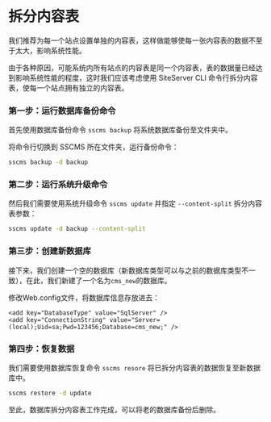 # 拆分内容表

我们推荐为每一个站点设置单独的内容表，这样做能够使每一张内容表的数据不至于太大，影响系统性能。

由于各种原因，可能系统内所有站点的内容表是同一个内容表，表的数据量已经达到影响系统性能的程度，这时我们应该考虑使用 SiteServer CLI 命令行拆分内容表，使每一个站点拥有独立的内容表。

### 第一步：运行数据库备份命令

首先使用数据库备份命令 `sscms backup` 将系统数据库备份至文件夹中。

将命令行切换到 SSCMS 所在文件夹，运行备份命令：

```sh
sscms backup -d backup
```

### 第二步：运行系统升级命令

然后我们需要使用系统升级命令 `sscms update` 并指定 `--content-split` 拆分内容表参数：

```sh
sscms update -d backup --content-split
```

### 第三步：创建新数据库

接下来，我们创建一个空的数据库（新数据库类型可以与之前的数据库类型不一致），在此，我们新建了一个名为`cms_new`的数据库。

修改Web.config文件，将数据库信息存放进去：

```
<add key="DatabaseType" value="SqlServer" />
<add key="ConnectionString" value="Server=(local);Uid=sa;Pwd=123456;Database=cms_new;" />
```

### 第四步：恢复数据

我们需要使用数据库恢复命令 `sscms resore` 将已拆分内容表的数据恢复至新数据库中。

```sh
sscms restore -d update
```

至此，数据库拆分内容表工作完成，可以将老的数据库备份后删除。